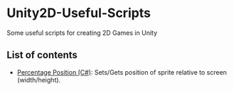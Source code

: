 # Unity2D-Useful-Scripts
Some useful scripts for creating 2D Games in Unity

## List of contents

* [Percentage Position (C#)](https://github.com/ahmed-shehata/Unity2D-Useful-Scripts/blob/master/PercentagePosition.cs): Sets/Gets position of sprite relative to screen (width/height).  
